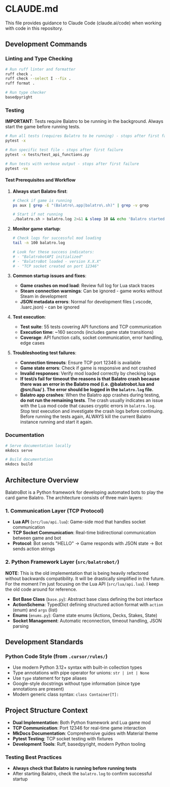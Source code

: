 # CLAUDE.md

This file provides guidance to Claude Code (claude.ai/code) when working with code in this repository.

## Development Commands

### Linting and Type Checking

```bash
# Run ruff linter and formatter
ruff check .
ruff check --select I --fix .
ruff format .

# Run type checker
basedpyright
```

### Testing

**IMPORTANT**: Tests require Balatro to be running in the background. Always start the game before running tests.

```bash
# Run all tests (requires Balatro to be running) - stops after first failure
pytest -x

# Run specific test file - stops after first failure
pytest -x tests/test_api_functions.py

# Run tests with verbose output - stops after first failure
pytest -vx
```

#### Test Prerequisites and Workflow

1. **Always start Balatro first**:

   ```bash
   # Check if game is running
   ps aux | grep -E "(Balatro\.app|balatro\.sh)" | grep -v grep

   # Start if not running
   ./balatro.sh > balatro.log 2>&1 & sleep 10 && echo 'Balatro started and ready'
   ```

2. **Monitor game startup**:

   ```bash
   # Check logs for successful mod loading
   tail -n 100 balatro.log

   # Look for these success indicators:
   # - "BalatrobotAPI initialized"
   # - "BalatroBot loaded - version X.X.X"
   # - "TCP socket created on port 12346"
   ```

3. **Common startup issues and fixes**:
   - **Game crashes on mod load**: Review full log for Lua stack traces
   - **Steam connection warnings**: Can be ignored - game works without Steam in development
   - **JSON metadata errors**: Normal for development files (.vscode, .luarc.json) - can be ignored

4. **Test execution**:
   - **Test suite**: 55 tests covering API functions and TCP communication
   - **Execution time**: ~160 seconds (includes game state transitions)
   - **Coverage**: API function calls, socket communication, error handling, edge cases

5. **Troubleshooting test failures**:
   - **Connection timeouts**: Ensure TCP port 12346 is available
   - **Game state errors**: Check if game is responsive and not crashed
   - **Invalid responses**: Verify mod loaded correctly by checking logs
   - **If test/s fail for timeout the reasons is that Balatro crash because there was an error in the Balatro mod (i.e. @balatrobot.lua and @src/lua/ ). The error should be logged in the `balatro.log` file.**
   - **Balatro app crashes**: When the Balatro app crashes during testing, **do not run the remaining tests**. The crash usually indicates an issue with the Lua mod code that causes cryptic errors in `balatro.log`. Stop test execution and investigate the crash logs before continuing. Before running the tests again, ALWAYS kill the current Balatro instance running and start it again.

### Documentation

```bash
# Serve documentation locally
mkdocs serve

# Build documentation
mkdocs build
```

## Architecture Overview

BalatroBot is a Python framework for developing automated bots to play the card game Balatro. The architecture consists of three main layers:

### 1. Communication Layer (TCP Protocol)

- **Lua API** (`src/lua/api.lua`): Game-side mod that handles socket communication
- **TCP Socket Communication**: Real-time bidirectional communication between game and bot
- **Protocol**: Bot sends "HELLO" → Game responds with JSON state → Bot sends action strings

### 2. Python Framework Layer (`src/balatrobot/`)

**NOTE**: This is the old implementation that is being heavily refactored without backwards compatibility.
It will be drastically simplified in the future. For the moment I'm just focusing on the Lua API (`src/lua/api.lua`).
I keep the old code around for reference.

- **Bot Base Class** (`base.py`): Abstract base class defining the bot interface
- **ActionSchema**: TypedDict defining structured action format with `action` (enum) and `args` (list)
- **Enums** (`enums.py`): Game state enums (Actions, Decks, Stakes, State)
- **Socket Management**: Automatic reconnection, timeout handling, JSON parsing

## Development Standards

### Python Code Style (from `.cursor/rules/`)

- Use modern Python 3.12+ syntax with built-in collection types
- Type annotations with pipe operator for unions: `str | int | None`
- Use `type` statement for type aliases
- Google-style docstrings without type information (since type annotations are present)
- Modern generic class syntax: `class Container[T]:`

## Project Structure Context

- **Dual Implementation**: Both Python framework and Lua game mod
- **TCP Communication**: Port 12346 for real-time game interaction
- **MkDocs Documentation**: Comprehensive guides with Material theme
- **Pytest Testing**: TCP socket testing with fixtures
- **Development Tools**: Ruff, basedpyright, modern Python tooling

### Testing Best Practices

- **Always check that Balatro is running before running tests**
- After starting Balatro, check the `balatro.log` to confirm successful startup
